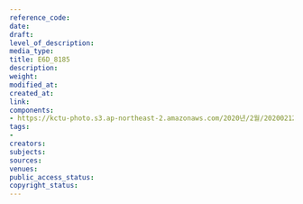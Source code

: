 ```yaml
---
reference_code: 
date: 
draft: 
level_of_description: 
media_type: 
title: E6D_8185
description: 
weight: 
modified_at: 
created_at: 
link: 
components:
- https://kctu-photo.s3.ap-northeast-2.amazonaws.com/2020년/2월/20200212_영남대의료원+고공농성+해단집회/E6D_8185.jpg
tags:
- 
creators: 
subjects: 
sources: 
venues: 
public_access_status: 
copyright_status: 
---
```

